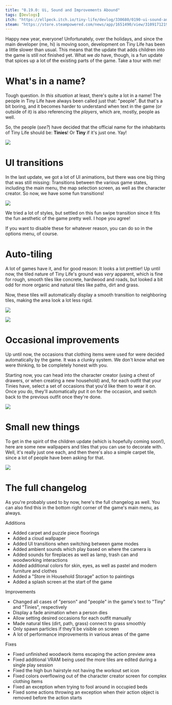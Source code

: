 ```yaml
---
title: "0.19.0: Ui, Sound and Improvements Abound"
tags: [Devlogs]
itch: "https://ellpeck.itch.io/tiny-life/devlog/330680/0190-ui-sound-and-improvements-abound"
steam: "https://store.steampowered.com/news/app/1651490/view/3109171219652255208"
---
```


Happy new year, everyone! Unfortunately, over the holidays, and since the main developer (me, hi) is moving soon, development on Tiny Life has been a little slower than usual. This means that the update that adds children into the game is still not finished yet. What we *do* have, though, is a fun update that spices up a lot of the existing parts of the game. Take a tour with me!

# What's in a name?
Tough question. *In this situation* at least, there's quite a lot in a name! The people in Tiny Life have always been called just that: "people". But that's a bit boring, and it becomes harder to understand when text in the game (or outside of it) is also referencing the *players*, which are, mostly, people as well.

So, the people (*see?*) have decided that the official name for the inhabitants of Tiny Life should be: **Tinies**! Or **Tiny** if it's just one. Yay!

![](https://img.itch.zone/aW1nLzc3ODcyMzUucG5n/original/jwznGo.png)


# UI transitions
In the last update, we got a lot of UI animations, but there was one big thing that was still missing: Transitions between the various game states, including the main menu, the map selection screen, as well as the character creator. So now, we have some fun transitions!

![](https://img.itch.zone/aW1nLzc3ODcxODcuZ2lm/original/%2BPlCUI.gif)

We tried a lot of styles, but settled on this fun swipe transition since it fits the fun aesthetic of the game pretty well. I hope you agree!

If you want to disable these for whatever reason, you can do so in the options menu, of course.

# Auto-tiling
A lot of games have it, and for good reason: It looks a lot prettier! Up until now, the tiled nature of Tiny Life's ground was *very* apparent, which is fine for rough, smooth tiles like concrete, hardwood and roads, but looked a bit odd for more organic and natural tiles like paths, dirt and grass.

Now, these tiles will automatically display a smooth transition to neighboring tiles, making the area look a lot less rigid.

![](https://img.itch.zone/aW1nLzc3ODcyMTUucG5n/original/wIQjQx.png)

![](https://img.itch.zone/aW1nLzc3ODcyMTYucG5n/original/YV3k3K.png)

# Occasional improvements
Up until now, the occasions that clothing items were used for were decided automatically by the game. It was a clunky system. We don't know what we were thinking, to be completely honest with you.

Starting now, you can head into the character creator (using a chest of drawers, or when creating a new household) and, for each outfit that your Tinies have, select a set of occasions that you'd like them to wear it on. Once you do, they'll automatically put it on for the occasion, and switch back to the previous outfit once they're done.

![](https://img.itch.zone/aW1nLzc3ODcyMTkucG5n/original/q9m%2Fh%2F.png)

# Small new things
To get in the spirit of the children update (which is hopefully coming soon!), here are some new wallpapers and tiles that you can use to decorate with. Well, it's really just one each, and then there's also a simple carpet tile, since a lot of people have been asking for that.

![](https://img.itch.zone/aW1nLzc3ODcyMjMucG5n/original/sTP5i4.png)

# The full changelog
As you're probably used to by now, here's the full changelog as well. You can also find this in the bottom right corner of the game's main menu, as always.

Additions
- Added carpet and puzzle piece floorings
- Added a cloud wallpaper
- Added UI transitions when switching between game modes
- Added ambient sounds which play based on where the camera is
- Added sounds for fireplaces as well as lamp, trash can and woodworking interactions
- Added additional colors for skin, eyes, as well as pastel and modern furniture and clothes
- Added a "Store in Household Storage" action to paintings
- Added a splash screen at the start of the game

Improvements
- Changed all cases of "person" and "people" in the game's text to "Tiny" and "Tinies", respectively
- Display a fade animation when a person dies
- Allow setting desired occasions for each outfit manually
- Made natural tiles (dirt, path, grass) connect to grass smoothly
- Only spawn particles if they'll be visible on screen
- A lot of performance improvements in various areas of the game

Fixes
- Fixed unfinished woodwork items escaping the action preview area
- Fixed additional VRAM being used the more tiles are edited during a single play session
- Fixed the high bun hairstyle not having the workout set icon
- Fixed colors overflowing out of the character creator screen for complex clothing items
- Fixed an exception when trying to fool around in occupied beds
- Fixed some actions throwing an exception when their action object is removed before the action starts
